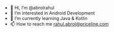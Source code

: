 - 👋 Hi, I’m @abrolrahul
- 👀 I’m interested in Android Development
- 🌱 I’m currently learning Java & Kotlin
- 📫 How to reach me rahul.abrol@priceline.com

<!---
abrolrahul/abrolrahul is a ✨ special ✨ repository because its `README.md` (this file) appears on your GitHub profile.
You can click the Preview link to take a look at your changes.
--->
